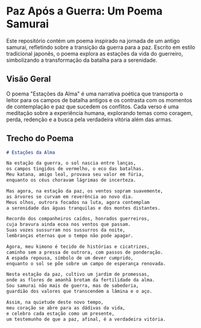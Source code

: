 # Paz Após a Guerra: Um Poema Samurai

Este repositório contém um poema inspirado na jornada de um antigo samurai, refletindo sobre a transição da guerra para a paz. Escrito em estilo tradicional japonês, o poema explora as estações da vida do guerreiro, simbolizando a transformação da batalha para a serenidade.

## Visão Geral

O poema "Estações da Alma" é uma narrativa poética que transporta o leitor para os campos de batalha antigos e os contrasta com os momentos de contemplação e paz que sucedem os conflitos. Cada verso é uma meditação sobre a experiência humana, explorando temas como coragem, perda, redenção e a busca pela verdadeira vitória além das armas.

## Trecho do Poema

```markdown
# Estações da Alma

Na estação da guerra, o sol nascia entre lanças,  
os campos tingidos de vermelho, o eco das batalhas.  
Meu katana, amigo leal, provava seu valor em fúria,  
enquanto os céus choravam lágrimas de incerteza.

Mas agora, na estação da paz, os ventos sopram suavemente,  
as árvores se curvam em reverência ao novo dia.  
Meus olhos, outrora focados na luta, agora contemplam  
a serenidade das águas tranquilas e dos montes distantes.

Recordo dos companheiros caídos, honrados guerreiros,  
cuja bravura ainda ecoa nos ventos que passam.  
Suas vozes sussurram nos sussurros da noite,  
lembranças eternas que o tempo não pode apagar.

Agora, meu kimono é tecido de histórias e cicatrizes,  
caminho sem a pressa de outrora, com passos de ponderação.  
A espada repousa, símbolo de um dever cumprido,  
enquanto o sol se põe sobre um campo de esperança renovada.

Nesta estação da paz, cultivo um jardim de promessas,  
onde as flores de amanhã brotam da fertilidade da alma.  
Sou samurai não mais de guerra, mas de sabedoria,  
guardião dos valores que transcendem a lâmina e o aço.

Assim, na quietude deste novo tempo,  
meu coração se abre para as dádivas da vida,  
e celebro cada estação como um presente,  
um testemunho de que a paz, afinal, é a verdadeira vitória.
